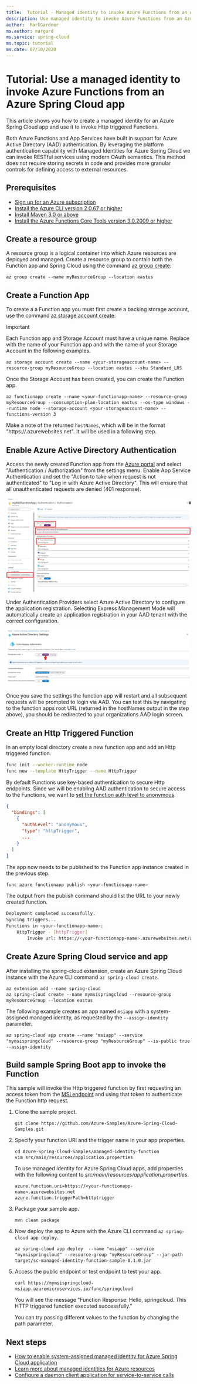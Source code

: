 ```yaml
---
title:  Tutorial - Managed identity to invoke Azure Functions from an Azure Spring Cloud app
description: Use managed identity to invoke Azure Functions from an Azure Spring Cloud app
author:  MarkGardner
ms.author: margard
ms.service: spring-cloud
ms.topic: tutorial
ms.date: 07/10/2020
---
```


# Tutorial: Use a managed identity to invoke Azure Functions from an Azure Spring Cloud app

This article shows you how to create a managed identity for an Azure Spring Cloud app and use it to invoke Http triggered Functions.

Both Azure Functions and App Services have built in support for Azure Active Directory (AAD) authentication. By leveraging the platform authentication capability with Managed Identities for Azure Spring Cloud we can invoke RESTful services using modern OAuth semantics. This method does not require storing secrets in code and provides more granular controls for defining access to external resources. 


## Prerequisites

* [Sign up for an Azure subscription](https://azure.microsoft.com/free/)
* [Install the Azure CLI version 2.0.67 or higher](https://docs.microsoft.com/cli/azure/install-azure-cli?view=azure-cli-latest)
* [Install Maven 3.0 or above](https://maven.apache.org/download.cgi)
* [Install the Azure Functions Core Tools version 3.0.2009 or higher](https://docs.microsoft.com/en-us/azure/azure-functions/functions-run-local#install-the-azure-functions-core-tools)


## Create a resource group
A resource group is a logical container into which Azure resources are deployed and managed. Create a resource group to contain both the Function app and Spring Cloud using the command [az group create](/cli/azure/group?view=azure-cli-latest#az-group-create):

```azurecli-interactive
az group create --name myResourceGroup --location eastus
```


## Create a Function App
To create a a Function app you must first create a backing storage account, use the command [az storage account create](/cli/azure/storage/account?view=azure-cli-latest#az-storage-account-create):

> [!Important]
> Each Function app and Storage Account must have a unique name. Replace <your-functionapp-name> with the name of your Function app and <your-storageaccount-name> with the name of your Storage Account in the following examples.

```azurecli-interactive
az storage account create --name <your-storageaccount-name> --resource-group myResourceGroup --location eastus --sku Standard_LRS
```

Once the Storage Account has been created, you can create the Function app.

```azurecli-interactive
az functionapp create --name <your-functionapp-name> --resource-group myResourceGroup --consumption-plan-location eastus --os-type windows --runtime node --storage-account <your-storageaccount-name> --functions-version 3
```

Make a note of the returned `hostNames`, which will be in the format "https://<your-functionapp-name>.azurewebsites.net". It will be used in a following step.


## Enable Azure Active Directory Authentication

Access the newly created Function app from the [Azure portal](https://portal.azure.com) and select "Authentication / Authorization" from the settings menu. Enable App Service Authentication and set the "Action to take when request is not authenticated" to "Log in with Azure Active Directory". This will ensure that all unauthenticated requests are denied (401 response).

![Authentication settings showing Azure Active Directory as the default provider](media/spring-cloud-tutorial-managed-identities-functions/function-auth-config-1.jpg)

Under Authentication Providers select Azure Active Directory to configure the application registration. Selecting Express Management Mode will automatically create an application registration in your AAD tenant with the correct configuration.

![Azure Active Directory provider set to Express Management Mode](media/spring-cloud-tutorial-managed-identities-functions/function-auth-config-2.jpg)

Once you save the settings the function app will restart and all subsequent requests will be prompted to login via AAD. You can test this by navigating to the function apps root URL (returned in the hostNames output in the step above), you should be redirected to your organizations AAD login screen.


## Create an Http Triggered Function

In an empty local directory create a new function app and add an Http triggered function.

```bash
func init --worker-runtime node
func new --template HttpTrigger --name HttpTrigger
```

By default Functions use key-based authentication to secure Http endpoints. Since we will be enabling AAD authentication to secure access to the Functions, we want to [set the function auth level to anonymous](https://docs.microsoft.com/en-us/azure/azure-functions/functions-bindings-http-webhook-trigger#secure-an-http-endpoint-in-production).

```json function.json
{
  "bindings": [
    {
      "authLevel": "anonymous",
      "type": "httpTrigger",
      ...
    }
  ]
}
```

The app now needs to be published to the Function app instance created in the previous step.

```bash
func azure functionapp publish <your-functionapp-name>
```

The output from the publish command should list the URL to your newly created function.

```bash
Deployment completed successfully.
Syncing triggers...
Functions in <your-functionapp-name>:
    HttpTrigger - [httpTrigger]
        Invoke url: https://<your-functionapp-name>.azurewebsites.net/api/httptrigger
```


## Create Azure Spring Cloud service and app
After installing the spring-cloud extension, create an Azure Spring Cloud instance with the Azure CLI command `az spring-cloud create`. 

```azurecli-interactive
az extension add --name spring-cloud
az spring-cloud create --name mymsispringcloud --resource-group myResourceGroup --location eastus
```

The following example creates an app named `msiapp` with a system-assigned managed identity, as requested by the `--assign-identity` parameter.

```azurecli
az spring-cloud app create --name "msiapp" --service "mymsispringcloud" --resource-group "myResourceGroup" --is-public true --assign-identity
```

## Build sample Spring Boot app to invoke the Function

This sample will invoke the Http triggered function by first requesting an access token from the [MSI endpoint](https://docs.microsoft.com/en-us/azure/active-directory/managed-identities-azure-resources/how-to-use-vm-token#get-a-token-using-http) and using that token to authenticate the Function http request.

1. Clone the sample project. 

    ```azurecli
    git clone https://github.com/Azure-Samples/Azure-Spring-Cloud-Samples.git
    ```

2. Specify your function URI and the trigger name in your app properties. 

    ```azurecli
    cd Azure-Spring-Cloud-Samples/managed-identity-function
    vim src/main/resources/application.properties
    ```

    To use managed identity for Azure Spring Cloud apps, add properties with the following content to *src/main/resources/application.properties*.

    ```
    azure.function.uri=https://<your-functionapp-name>.azurewebsites.net
    azure.function.triggerPath=httptrigger
    ```

3. Package your sample app. 

    ```azurecli
    mvn clean package
    ```

4. Now deploy the app to Azure with the Azure CLI command  `az spring-cloud app deploy`. 

    ```azurecli
    az spring-cloud app deploy  --name "msiapp" --service "mymsispringcloud" --resource-group "myResourceGroup" --jar-path target/sc-managed-identity-function-sample-0.1.0.jar
    ```

5. Access the public endpoint or test endpoint to test your app. 

    ```azurecli
    curl https://mymsispringcloud-msiapp.azuremicroservices.io/func/springcloud
    ```

    You will see the message "Function Response: Hello, springcloud. This HTTP triggered function executed successfully."
    
    You can try passing different values to the function by changing the path parameter.

## Next steps

* [How to enable system-assigned managed identity for Azure Spring Cloud application](https://docs.microsoft.com/azure/spring-cloud/spring-cloud-howto-enable-system-assigned-managed-identity)
* [Learn more about managed identities for Azure resources](https://github.com/MicrosoftDocs/azure-docs/blob/master/articles/active-directory/managed-identities-azure-resources/overview.md)
* [Configure a daemon client application for service-to-service calls](https://docs.microsoft.com/en-us/azure/app-service/configure-authentication-provider-aad#configure-a-daemon-client-application-for-service-to-service-calls)
